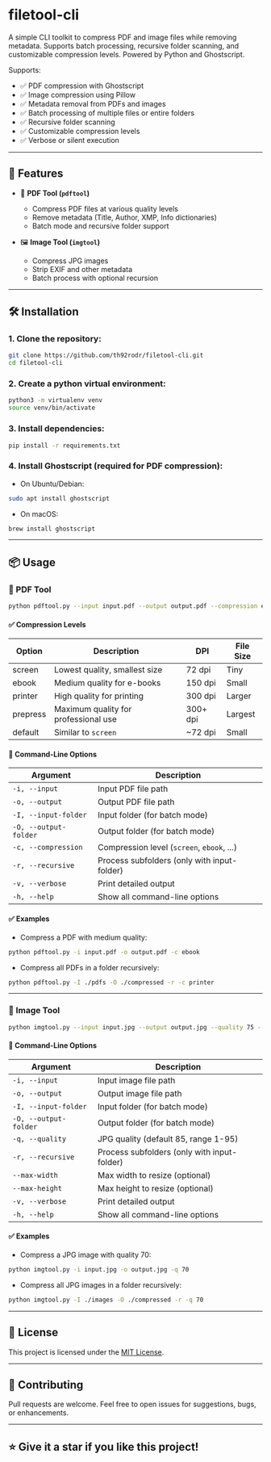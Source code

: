 # filetool-cli

A simple CLI toolkit to compress PDF and image files while removing metadata. Supports batch processing, recursive folder scanning, and customizable compression levels. Powered by Python and Ghostscript.

Supports:
- ✅ PDF compression with Ghostscript
- ✅ Image compression using Pillow
- ✅ Metadata removal from PDFs and images
- ✅ Batch processing of multiple files or entire folders
- ✅ Recursive folder scanning
- ✅ Customizable compression levels
- ✅ Verbose or silent execution

---

## 🚀 Features

- 📄 **PDF Tool (`pdftool`)**
  - Compress PDF files at various quality levels
  - Remove metadata (Title, Author, XMP, Info dictionaries)
  - Batch mode and recursive folder support

- 🖼️ **Image Tool (`imgtool`)**
  - Compress JPG images
  - Strip EXIF and other metadata
  - Batch process with optional recursion

---

## 🛠️ Installation

### 1. Clone the repository:

```bash
git clone https://github.com/th92rodr/filetool-cli.git
cd filetool-cli
```

### 2. Create a python virtual environment:

```bash
python3 -m virtualenv venv
source venv/bin/activate
```

### 3. Install dependencies:

```bash
pip install -r requirements.txt
```

### 4. Install Ghostscript (required for PDF compression):

- On Ubuntu/Debian:

```bash
sudo apt install ghostscript
```

- On macOS:

```bash
brew install ghostscript
```

---

## 📦 Usage

### 🔹 PDF Tool

```bash
python pdftool.py --input input.pdf --output output.pdf --compression ebook --verbose
```

#### ✅ Compression Levels

| Option    | Description                               | DPI      | File Size  |
|-----------|-------------------------------------------|----------|------------|
| screen    | Lowest quality, smallest size             | 72 dpi   | Tiny       |
| ebook     | Medium quality for e-books                | 150 dpi  | Small      |
| printer   | High quality for printing                 | 300 dpi  | Larger     |
| prepress  | Maximum quality for professional use      | 300+ dpi | Largest    |
| default   | Similar to `screen`                       | ~72 dpi  | Small      |

#### 🔧 Command-Line Options

| Argument              | Description                                  |
|-----------------------|----------------------------------------------|
| `-i, --input`         | Input PDF file path                          |
| `-o, --output`        | Output PDF file path                         |
| `-I, --input-folder`  | Input folder (for batch mode)                |
| `-O, --output-folder` | Output folder (for batch mode)               |
| `-c, --compression`   | Compression level (`screen`, `ebook`, ...)   |
| `-r, --recursive`     | Process subfolders (only with input-folder)  |
| `-v, --verbose`       | Print detailed output                        |
| `-h, --help`          | Show all command-line options                |

#### ✅ Examples

- Compress a PDF with medium quality:

```bash
python pdftool.py -i input.pdf -o output.pdf -c ebook
```

- Compress all PDFs in a folder recursively:

```bash
python pdftool.py -I ./pdfs -O ./compressed -r -c printer
```

---

### 🔹 Image Tool

```bash
python imgtool.py --input input.jpg --output output.jpg --quality 75 --verbose
```

#### 🔧 Command-Line Options

| Argument              | Description                                  |
|-----------------------|----------------------------------------------|
| `-i, --input`         | Input image file path                        |
| `-o, --output`        | Output image file path                       |
| `-I, --input-folder`  | Input folder (for batch mode)                |
| `-O, --output-folder` | Output folder (for batch mode)               |
| `-q, --quality`       | JPG quality (default 85, range 1-95)         |
| `-r, --recursive`     | Process subfolders (only with input-folder)  |
| `--max-width`         | Max width to resize (optional)               |
| `--max-height`        | Max height to resize (optional)              |
| `-v, --verbose`       | Print detailed output                        |
| `-h, --help`          | Show all command-line options                |

#### ✅ Examples

- Compress a JPG image with quality 70:

```bash
python imgtool.py -i input.jpg -o output.jpg -q 70
```

- Compress all JPG images in a folder recursively:

```bash
python imgtool.py -I ./images -O ./compressed -r -q 70
```

---

## 📄 License

This project is licensed under the [MIT License](LICENSE.md).

---

## 🤝 Contributing

Pull requests are welcome. Feel free to open issues for suggestions, bugs, or enhancements.

---

## ⭐️ Give it a star if you like this project!

